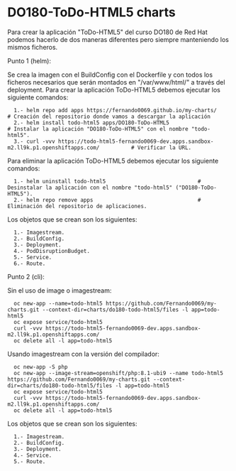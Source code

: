 # DO180-ToDo-HTML5 charts

Para crear la aplicación "ToDo-HTML5" del curso DO180 de Red Hat podemos hacerlo de dos maneras diferentes pero siempre manteniendo los mismos ficheros.

Punto 1 (helm):

Se crea la imagen con el BuildConfig con el Dockerfile y con todos los ficheros necesarios que serán montados en "/var/www/html/" a través del deployment.
Para crear la aplicación ToDo-HTML5 debemos ejecutar los siguiente comandos:
```
  1.- helm repo add apps https://fernando0069.github.io/my-charts/                                      # Creación del repositorio donde vamos a descargar la aplicación
  2.- helm install todo-html5 apps/DO180-ToDo-HTML5                                                     # Instalar la aplicación "DO180-ToDo-HTML5" con el nombre "todo-html5".
  3.- curl -vvv https://todo-html5-fernando0069-dev.apps.sandbox-m2.ll9k.p1.openshiftapps.com/          # Verificar la URL. 
```

Para eliminar la aplicación ToDo-HTML5 debemos ejecutar los siguiente comandos:
```
  1.- helm uninstall todo-html5                             # Desinstalar la aplicación con el nombre "todo-html5" ("DO180-ToDo-HTML5").
  2.- helm repo remove apps                                 # Eliminación del repositorio de aplicaciones.
```

Los objetos que se crean son los siguientes:
```
  1.- Imagestream.
  2.- BuildConfig.
  3.- Deployment.
  4.- PodDisruptionBudget.
  5.- Service.
  6.- Route.
```


Punto 2 (cli):

Sin el uso de image o imagestream:
```
  oc new-app --name=todo-html5 https://github.com/Fernando0069/my-charts.git --context-dir=charts/do180-todo-html5/files -l app=todo-html5
  oc expose service/todo-html5
  curl -vvv https://todo-html5-fernando0069-dev.apps.sandbox-m2.ll9k.p1.openshiftapps.com/
  oc delete all -l app=todo-html5
```


Usando imagestream con la versión del compilador:
```
  oc new-app -S php
  oc new-app --image-stream=openshift/php:8.1-ubi9 --name todo-html5 https://github.com/Fernando0069/my-charts.git --context-dir=charts/do180-todo-html5/files -l app=todo-html5
  oc expose service/todo-html5
  curl -vvv https://todo-html5-fernando0069-dev.apps.sandbox-m2.ll9k.p1.openshiftapps.com/
  oc delete all -l app=todo-html5
```

Los objetos que se crean son los siguientes:
```
  1.- Imagestream.
  2.- BuildConfig.
  3.- Deployment.
  4.- Service.
  5.- Route.
```
